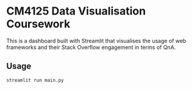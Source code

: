 # CM4125 Data Visualisation Coursework

This is a dashboard built with Streamlit that visualises the usage of web frameworks and their Stack Overflow engagement in terms of QnA.

## Usage
```sh
streamlit run main.py
```